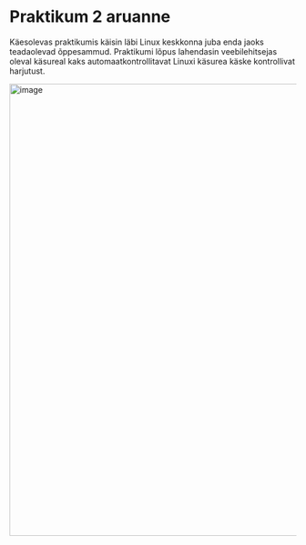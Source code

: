 # Praktikum 2 aruanne
Käesolevas praktikumis käisin läbi Linux keskkonna juba enda jaoks teadaolevad õppesammud. Praktikumi lõpus lahendasin veebilehitsejas oleval käsureal kaks automaatkontrollitavat Linuxi käsurea käske kontrollivat harjutust. 

<img width="1272" height="795" alt="image" src="https://github.com/user-attachments/assets/16b86328-7a65-491e-b114-802afc5eefcd" />

